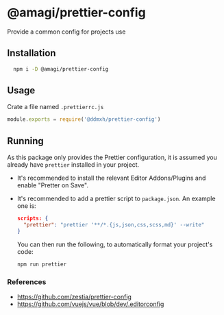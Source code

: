 # @amagi/prettier-config

Provide a common config for projects use

## Installation

```bash
  npm i -D @amagi/prettier-config
```

## Usage

Crate a file named `.prettierrc.js`

```javascript
module.exports = require('@ddmxh/prettier-config')
```

## Running

As this package only provides the Prettier configuration, it is assumed you already have `prettier` installed in your project.

- It's recommended to install the relevant Editor Addons/Plugins and enable "Pretter on Save".

- It's recommended to add a prettier script to `package.json`. An example one is:

  ```json
  scripts: {
    "prettier": "prettier '**/*.{js,json,css,scss,md}' --write"
  }
  ```

  You can then run the following, to automatically format your project's code:

  ```bash
  npm run prettier
  ```

### References

- https://github.com/zestia/prettier-config
- https://github.com/vuejs/vue/blob/dev/.editorconfig
